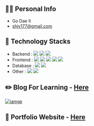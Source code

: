 ## 🙋‍♂️ Personal Info
- Go Dae Il
- shjy177@gmail.com


## 🔨 Technology Stacks
- Backend : <span><img src="https://img.shields.io/badge/java-007396?style=flat-square&logo=java&logoColor=white"/></span>
<span><img src="https://img.shields.io/badge/Spring-6DB33F?style=flat-square&logo=Spring&logoColor=white"/></span>
<span><img src="https://img.shields.io/badge/Python-3776AB?style=flat&logo=python&logoColor=white"/></span><br/>
- Frontend : <span><img src="https://img.shields.io/badge/HTML-e34f26?style=flat&logo=html5&logoColor=white"/></span>
<span><img src="https://img.shields.io/badge/CSS-1572b6?style=flat&logo=css3&logoColor=white"/></span>
<span><img src="https://img.shields.io/badge/JavaScript-dbab09?style=flat&logo=javascript&logoColor=white"/></span>
<span><img src="https://img.shields.io/badge/jQuery-0769ad?style=flat&logo=jquery&logoColor=white"/></span>
<span><img src="https://img.shields.io/badge/Bootstrapap-7952B3?style=flat-square&logo=bootstrap&logoColor=white"/></span><br/>
- Database : <span><img src="https://img.shields.io/badge/MySQL-4479A1?style=flat-square&logo=MySQL&logoColor=white"/></span>
<span><img src="https://img.shields.io/badge/ORACLE-F80000?style=flat-square&logo=oracle&logoColor=white"/></span><br/>
- Other : <span><img src="https://img.shields.io/badge/GitHub-181717?style=flat&logo=github&logoColor=white"/></span>
<span><img src="https://img.shields.io/badge/Figma-f24e1e?style=flat&logo=figma&logoColor=white"/></span><br/>

## ✏️ Blog For Learning - <a href="https://largeone-code-library.tistory.com">Here</a>
[![iamge](https://github.com/found-rorre/found-rorre/assets/129933421/c64a6232-a92c-4394-b1c5-b063a1e794a9)](https://largeone-code-library.tistory.com)

## 📝 Portfolio Website - <a href="https://www.notion.so/daeil-resume/Resume-493aecfbcf814c0aae68fb2ad71cda5f">Here</a>

